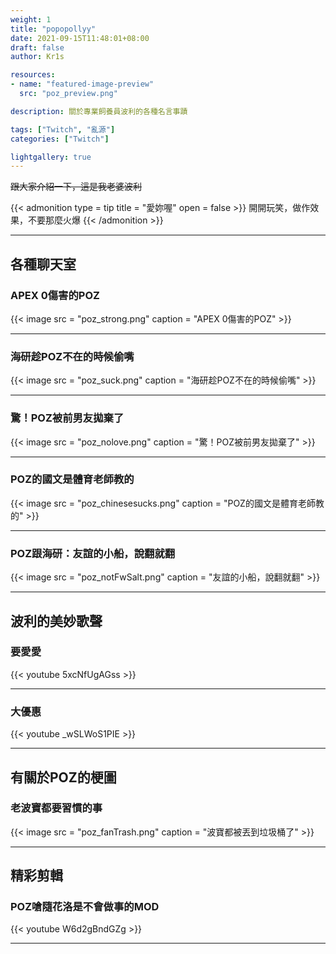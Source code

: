 ```yaml
---
weight: 1
title: "popopollyy"
date: 2021-09-15T11:48:01+08:00
draft: false
author: Kr1s

resources:
- name: "featured-image-preview"
  src: "poz_preview.png"

description: 關於專業飼養員波利的各種名言事蹟

tags: ["Twitch", "亂源"]
categories: ["Twitch"]

lightgallery: true
---
```



<!--more-->

~~跟大家介紹一下，這是我老婆波利~~

{{< admonition type = tip title = "愛妳喔" open = false >}}
開開玩笑，做作效果，不要那麼火爆
{{< /admonition >}}
 
--- 
## 各種聊天室
### APEX 0傷害的POZ

{{< image src = "poz_strong.png" caption = "APEX 0傷害的POZ" >}}

---

### 海研趁POZ不在的時候偷嘴

{{< image src = "poz_suck.png" caption = "海研趁POZ不在的時候偷嘴" >}}

---

### 驚！POZ被前男友拋棄了

{{< image src = "poz_nolove.png" caption = "驚！POZ被前男友拋棄了" >}}

---

### POZ的國文是體育老師教的

{{< image src = "poz_chinesesucks.png" caption = "POZ的國文是體育老師教的" >}}

---

### POZ跟海研：友誼的小船，說翻就翻

{{< image src = "poz_notFwSalt.png" caption = "友誼的小船，說翻就翻" >}}

---

## 波利的美妙歌聲

### 要愛愛
{{< youtube 5xcNfUgAGss >}}

---

### 大優惠
{{< youtube _wSLWoS1PIE >}}

---

## 有關於POZ的梗圖

### 老波寶都要習慣的事 

{{< image src = "poz_fanTrash.png" caption = "波寶都被丟到垃圾桶了" >}}

---

## 精彩剪輯

### POZ嗆隨花洛是不會做事的MOD
{{< youtube W6d2gBndGZg >}}

---